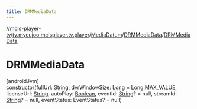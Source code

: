 ```yaml
---
title: DRMMediaData
---
```

//[mcls-player-tv](../../../../index.html)/[tv.mycujoo.mclsplayer.tv.player](../../index.html)/[MediaDatum](../index.html)/[DRMMediaData](index.html)/[DRMMediaData](-d-r-m-media-data.html)



# DRMMediaData



[androidJvm]\
constructor(fullUrl: [String](https://kotlinlang.org/api/latest/jvm/stdlib/kotlin/-string/index.html), dvrWindowSize: [Long](https://kotlinlang.org/api/latest/jvm/stdlib/kotlin/-long/index.html) = Long.MAX_VALUE, licenseUrl: [String](https://kotlinlang.org/api/latest/jvm/stdlib/kotlin/-string/index.html), autoPlay: [Boolean](https://kotlinlang.org/api/latest/jvm/stdlib/kotlin/-boolean/index.html), eventId: [String](https://kotlinlang.org/api/latest/jvm/stdlib/kotlin/-string/index.html)? = null, streamId: [String](https://kotlinlang.org/api/latest/jvm/stdlib/kotlin/-string/index.html)? = null, eventStatus: EventStatus? = null)




